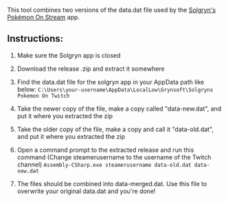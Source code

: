 This tool combines two versions of the data.dat file used by the [Solgryn's Pokémon On Stream](https://www.grynsoft.com/spos-app/) app.

## Instructions:

1. Make sure the Solgryn app is closed

2. Download the release .zip and extract it somewhere

2. Find the data.dat file for the solgryn app in your AppData path like below:
`C:\Users\your-username\AppData\LocalLow\Grynsoft\Solgryns Pokemon On Twitch`

3. Take the newer copy of the file, make a copy called "data-new.dat", and put it where you extracted the zip

4. Take the older copy of the file, make a copy and call it "data-old.dat", and put it where you extracted the zip

5. Open a command prompt to the extracted release and run this command (Change steamerusername to the username of the Twitch channel)
`Assembly-CSharp.exe steamerusername data-old.dat data-new.dat`

6. The files should be combined into data-merged.dat. Use this file to overwrite your original data.dat and you're done!

